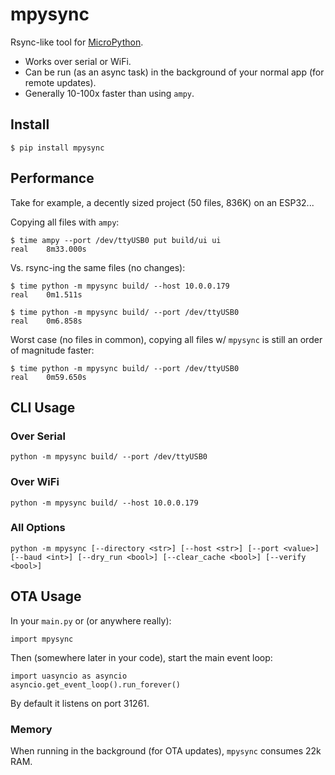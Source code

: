 # mpysync

Rsync-like tool for [MicroPython](https://micropython.org/).

- Works over serial or WiFi.
- Can be run (as an async task) in the background of your normal app (for remote updates).
- Generally 10-100x faster than using `ampy`.

## Install

```
$ pip install mpysync
```

## Performance
Take for example, a decently sized project (50 files, 836K) on an ESP32...

Copying all files with `ampy`:
```
$ time ampy --port /dev/ttyUSB0 put build/ui ui
real	8m33.000s
```

Vs. rsync-ing the same files (no changes):
```
$ time python -m mpysync build/ --host 10.0.0.179
real	0m1.511s

$ time python -m mpysync build/ --port /dev/ttyUSB0
real	0m6.858s
```

Worst case (no files in common), copying all files w/ `mpysync` is still an order of magnitude faster:
```
$ time python -m mpysync build/ --port /dev/ttyUSB0
real	0m59.650s
```



## CLI Usage

### Over Serial
```
python -m mpysync build/ --port /dev/ttyUSB0
```

### Over WiFi
```
python -m mpysync build/ --host 10.0.0.179
```

### All Options
```
python -m mpysync [--directory <str>] [--host <str>] [--port <value>] [--baud <int>] [--dry_run <bool>] [--clear_cache <bool>] [--verify <bool>]
```

## OTA Usage

In your `main.py` or (or anywhere really):

```
import mpysync
```

Then (somewhere later in your code), start the main event loop:

```
import uasyncio as asyncio
asyncio.get_event_loop().run_forever()
```

By default it listens on port 31261.

### Memory
When running in the background (for OTA updates), `mpysync` consumes 22k RAM.

